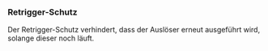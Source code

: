 ﻿### Retrigger-Schutz

Der Retrigger-Schutz verhindert, dass der Auslöser erneut ausgeführt wird, solange dieser noch läuft.

